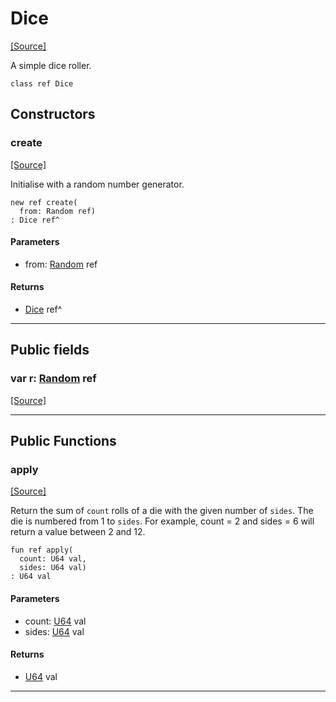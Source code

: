 # Dice
<span class="source-link">[[Source]](src/random/dice.md#L-0-1)</span>

A simple dice roller.


```pony
class ref Dice
```

## Constructors

### create
<span class="source-link">[[Source]](src/random/dice.md#L-0-7)</span>


Initialise with a random number generator.


```pony
new ref create(
  from: Random ref)
: Dice ref^
```
#### Parameters

*   from: [Random](random-Random.md) ref

#### Returns

* [Dice](random-Dice.md) ref^

---

## Public fields

### var r: [Random](random-Random.md) ref
<span class="source-link">[[Source]](src/random/dice.md#L-0-5)</span>



---

## Public Functions

### apply
<span class="source-link">[[Source]](src/random/dice.md#L-0-13)</span>


Return the sum of `count` rolls of a die with the given number of `sides`.
The die is numbered from 1 to `sides`. For example, count = 2 and
sides = 6 will return a value between 2 and 12.


```pony
fun ref apply(
  count: U64 val,
  sides: U64 val)
: U64 val
```
#### Parameters

*   count: [U64](builtin-U64.md) val
*   sides: [U64](builtin-U64.md) val

#### Returns

* [U64](builtin-U64.md) val

---

